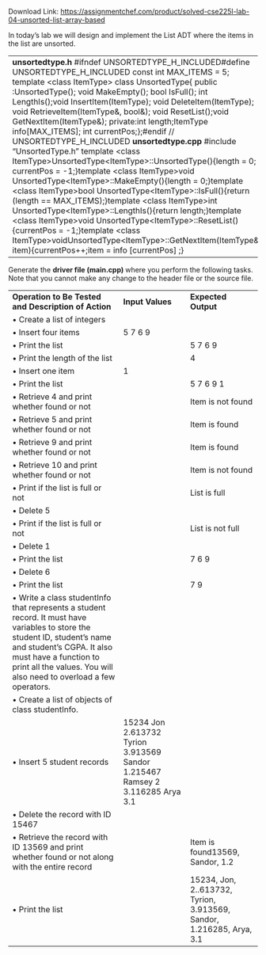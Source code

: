 Download Link: https://assignmentchef.com/product/solved-cse225l-lab-04-unsorted-list-array-based
<br>



<strong> </strong>

In today’s lab we will design and implement the List ADT where the items in the list are unsorted.

<table width="0">

 <tbody>

  <tr>

   <td width="338"><strong>unsortedtype.h </strong> #ifndef UNSORTEDTYPE_H_INCLUDED#define UNSORTEDTYPE_H_INCLUDED const int MAX_ITEMS = 5; template &lt;class ItemType&gt; class UnsortedType{     public :UnsortedType();         void MakeEmpty();         bool IsFull();         int LengthIs();void InsertItem(ItemType);         void DeleteItem(ItemType);         void RetrieveItem(ItemType&amp;, bool&amp;);         void ResetList();void GetNextItem(ItemType&amp;);     private:int length;ItemType info[MAX_ITEMS];         int currentPos;};#endif // UNSORTEDTYPE_H_INCLUDED <strong>unsortedtype.cpp </strong> #include “UnsortedType.h” template &lt;class ItemType&gt;UnsortedType&lt;ItemType&gt;::UnsortedType(){length = 0;     currentPos = -1;}template &lt;class ItemType&gt;void UnsortedType&lt;ItemType&gt;::MakeEmpty(){length = 0;}template &lt;class ItemType&gt;bool UnsortedType&lt;ItemType&gt;::IsFull(){return (length == MAX_ITEMS);}template &lt;class ItemType&gt;int UnsortedType&lt;ItemType&gt;::LengthIs(){return length;}template &lt;class ItemType&gt;void UnsortedType&lt;ItemType&gt;::ResetList(){currentPos = -1;}template &lt;class ItemType&gt;voidUnsortedType&lt;ItemType&gt;::GetNextItem(ItemType&amp; item){currentPos++;item = info [currentPos] ;}</td>

   <td width="374">template &lt;class ItemType&gt;voidUnsortedType&lt;ItemType&gt;::RetrieveItem(ItemType&amp; item, bool &amp;found){int location = 0;bool moreToSearch = (location &lt; length);     found = false;while (moreToSearch &amp;&amp; !found){if(item == info[location]){found = true;item = info[location];}         else         {location++;moreToSearch = (location &lt; length);}}}template &lt;class ItemType&gt;void UnsortedType&lt;ItemType&gt;::InsertItem(ItemType item){info[length] = item;     length++;}template &lt;class ItemType&gt;void UnsortedType&lt;ItemType&gt;::DeleteItem(ItemType item){int location = 0;while (item != info[location])         location++;info[location] = info[length – 1];     length–;}</td>

  </tr>

 </tbody>

</table>

<strong> </strong>

<strong>                 </strong>

Generate the <strong>driver file (main.cpp) </strong>where you perform the following tasks. Note that you cannot make any change to the header file or the source file.

<table width="0">

 <tbody>

  <tr>

   <td width="362"><strong>Operation to Be Tested and Description of Action </strong></td>

   <td width="174"><strong>Input Values </strong></td>

   <td width="166"><strong>Expected Output </strong></td>

  </tr>

  <tr>

   <td width="362">        •     Create a list of integers</td>

   <td width="174"> </td>

   <td width="166"> </td>

  </tr>

  <tr>

   <td width="362">        •     Insert four items</td>

   <td width="174">5   7   6   9</td>

   <td width="166"> </td>

  </tr>

  <tr>

   <td width="362">        •     Print the list</td>

   <td width="174"> </td>

   <td width="166">5 7 6 9</td>

  </tr>

  <tr>

   <td width="362">        •     Print the length of the list</td>

   <td width="174"> </td>

   <td width="166">4</td>

  </tr>

  <tr>

   <td width="362">        •     Insert one item</td>

   <td width="174">1</td>

   <td width="166"> </td>

  </tr>

  <tr>

   <td width="362">        •     Print the list</td>

   <td width="174"> </td>

   <td width="166">5 7 6 9 1</td>

  </tr>

  <tr>

   <td width="362">        •    Retrieve 4 and print whether found or not</td>

   <td width="174"> </td>

   <td width="166">Item is not found</td>

  </tr>

  <tr>

   <td width="362">        •    Retrieve 5 and print whether found or not</td>

   <td width="174"> </td>

   <td width="166">Item is found</td>

  </tr>

  <tr>

   <td width="362">        •    Retrieve 9 and print whether found or not</td>

   <td width="174"> </td>

   <td width="166">Item is found</td>

  </tr>

  <tr>

   <td width="362">        •    Retrieve 10 and print whether found or not</td>

   <td width="174"> </td>

   <td width="166">Item is not found</td>

  </tr>

  <tr>

   <td width="362">        •     Print if the list is full or not</td>

   <td width="174"> </td>

   <td width="166">List is full</td>

  </tr>

  <tr>

   <td width="362">        •     Delete 5</td>

   <td width="174"> </td>

   <td width="166"> </td>

  </tr>

  <tr>

   <td width="362">        •     Print if the list is full or not</td>

   <td width="174"> </td>

   <td width="166">List is not full</td>

  </tr>

  <tr>

   <td width="362">        •     Delete 1</td>

   <td width="174"> </td>

   <td width="166"> </td>

  </tr>

  <tr>

   <td width="362">        •     Print the list</td>

   <td width="174"> </td>

   <td width="166">7 6 9</td>

  </tr>

  <tr>

   <td width="362">        •     Delete 6</td>

   <td width="174"> </td>

   <td width="166"> </td>

  </tr>

  <tr>

   <td width="362">        •     Print the list</td>

   <td width="174"> </td>

   <td width="166">7 9</td>

  </tr>

  <tr>

   <td width="362">•     Write a class studentInfo that represents a student record. It must have variables to store the student ID, student’s name and student’s CGPA. It also must have a function to print all the values. You will also need to overload a few operators.</td>

   <td width="174"> </td>

   <td width="166"> </td>

  </tr>

  <tr>

   <td width="362">        •     Create a list of objects of class studentInfo.</td>

   <td width="174"> </td>

   <td width="166"> </td>

  </tr>

  <tr>

   <td width="362">        •    Insert 5 student records</td>

   <td width="174">15234   Jon   2.613732   Tyrion   3.913569   Sandor   1.215467   Ramsey 2   3.116285   Arya   3.1</td>

   <td width="166"> </td>

  </tr>

  <tr>

   <td width="362">        •     Delete the record with ID 15467</td>

   <td width="174"> </td>

   <td width="166"> </td>

  </tr>

  <tr>

   <td width="362">•     Retrieve the record with ID 13569 and print whether found or not along with the entire record</td>

   <td width="174"> </td>

   <td width="166">Item is found13569, Sandor, 1.2</td>

  </tr>

  <tr>

   <td width="362">        •     Print the list</td>

   <td width="174"> </td>

   <td width="166">15234, Jon, 2..613732, Tyrion, 3.913569, Sandor, 1.216285, Arya, 3.1</td>

  </tr>

 </tbody>

</table>


